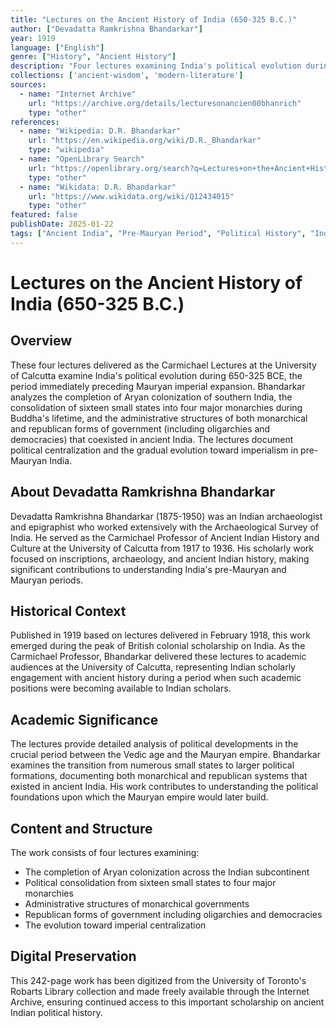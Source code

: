 ```yaml
---
title: "Lectures on the Ancient History of India (650-325 B.C.)"
author: ["Devadatta Ramkrishna Bhandarkar"]
year: 1919
language: ["English"]
genre: ["History", "Ancient History"]
description: "Four lectures examining India's political evolution during 650-325 BCE, analyzing the completion of Aryan colonization, consolidation of sixteen small states into major monarchies, and the administrative structures of both monarchical and republican governments in pre-Mauryan India."
collections: ['ancient-wisdom', 'modern-literature']
sources:
  - name: "Internet Archive"
    url: "https://archive.org/details/lecturesonancien00bhanrich"
    type: "other"
references:
  - name: "Wikipedia: D.R. Bhandarkar"
    url: "https://en.wikipedia.org/wiki/D.R._Bhandarkar"
    type: "wikipedia"
  - name: "OpenLibrary Search"
    url: "https://openlibrary.org/search?q=Lectures+on+the+Ancient+History+of+India"
    type: "other"
  - name: "Wikidata: D.R. Bhandarkar"
    url: "https://www.wikidata.org/wiki/Q12434015"
    type: "other"
featured: false
publishDate: 2025-01-22
tags: ["Ancient India", "Pre-Mauryan Period", "Political History", "Indian History", "University of Calcutta", "Carmichael Lectures", "650-325 BCE", "Historical Scholarship", "Colonial Era Scholarship"]
---
```


# Lectures on the Ancient History of India (650-325 B.C.)

## Overview

These four lectures delivered as the Carmichael Lectures at the University of Calcutta examine India's political evolution during 650-325 BCE, the period immediately preceding Mauryan imperial expansion. Bhandarkar analyzes the completion of Aryan colonization of southern India, the consolidation of sixteen small states into four major monarchies during Buddha's lifetime, and the administrative structures of both monarchical and republican forms of government (including oligarchies and democracies) that coexisted in ancient India. The lectures document political centralization and the gradual evolution toward imperialism in pre-Mauryan India.

## About Devadatta Ramkrishna Bhandarkar

Devadatta Ramkrishna Bhandarkar (1875-1950) was an Indian archaeologist and epigraphist who worked extensively with the Archaeological Survey of India. He served as the Carmichael Professor of Ancient Indian History and Culture at the University of Calcutta from 1917 to 1936. His scholarly work focused on inscriptions, archaeology, and ancient Indian history, making significant contributions to understanding India's pre-Mauryan and Mauryan periods.

## Historical Context

Published in 1919 based on lectures delivered in February 1918, this work emerged during the peak of British colonial scholarship on India. As the Carmichael Professor, Bhandarkar delivered these lectures to academic audiences at the University of Calcutta, representing Indian scholarly engagement with ancient history during a period when such academic positions were becoming available to Indian scholars.

## Academic Significance

The lectures provide detailed analysis of political developments in the crucial period between the Vedic age and the Mauryan empire. Bhandarkar examines the transition from numerous small states to larger political formations, documenting both monarchical and republican systems that existed in ancient India. His work contributes to understanding the political foundations upon which the Mauryan empire would later build.

## Content and Structure

The work consists of four lectures examining:
- The completion of Aryan colonization across the Indian subcontinent
- Political consolidation from sixteen small states to four major monarchies
- Administrative structures of monarchical governments
- Republican forms of government including oligarchies and democracies
- The evolution toward imperial centralization

## Digital Preservation

This 242-page work has been digitized from the University of Toronto's Robarts Library collection and made freely available through the Internet Archive, ensuring continued access to this important scholarship on ancient Indian political history.
